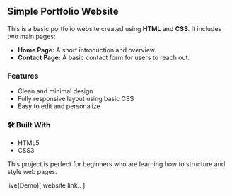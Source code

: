 
##  Simple Portfolio Website

This is a basic portfolio website created using **HTML** and **CSS**. It includes two main pages:

* **Home Page:** A short introduction and overview.
* **Contact Page:** A basic contact form for users to reach out.

###  Features

* Clean and minimal design
* Fully responsive layout using basic CSS
* Easy to edit and personalize

### 🛠 Built With

* HTML5
* CSS3

This project is perfect for beginners who are learning how to structure and style web pages.

live(Demo)[ website link.. ]
